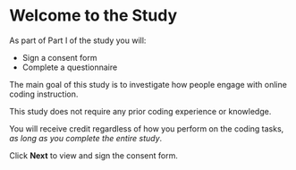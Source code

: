 # Welcome to the Study 

As part of Part I of the study you will: 

* Sign a consent form 
* Complete a questionnaire 

The main goal of this study is to investigate how people engage with online coding instruction. 

This study does not require any prior coding experience or knowledge. 

You will receive credit regardless of how you perform on the coding tasks, *as long as you complete the entire study*. 

Click **Next** to view and sign the consent form. 